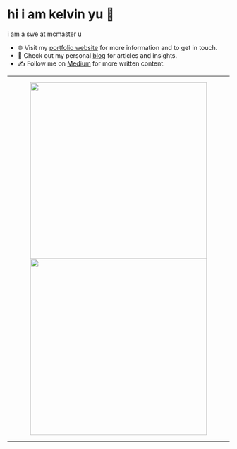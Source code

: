 # hi i am kelvin yu 👋
i am a swe at mcmaster u 
- 🌐 Visit my [portfolio website](https://pr2tik1.github.io/) for more information and to get in touch.
- 👋 Check out my personal [blog](https://pr2tik1.github.io/blog/) for articles and insights.
- ✍️ Follow me on [Medium](https://pr2tik1.medium.com/) for more written content.


---
<p align="center">
  <img src="https://github-readme-stats.vercel.app/api?username=kelvin-u&show_icons=true&theme=dark" width="400">
  <img src="https://github-readme-streak-stats.herokuapp.com?user=kelvin-u&theme=dark&hide_border=true" width="400">
</p>

---

